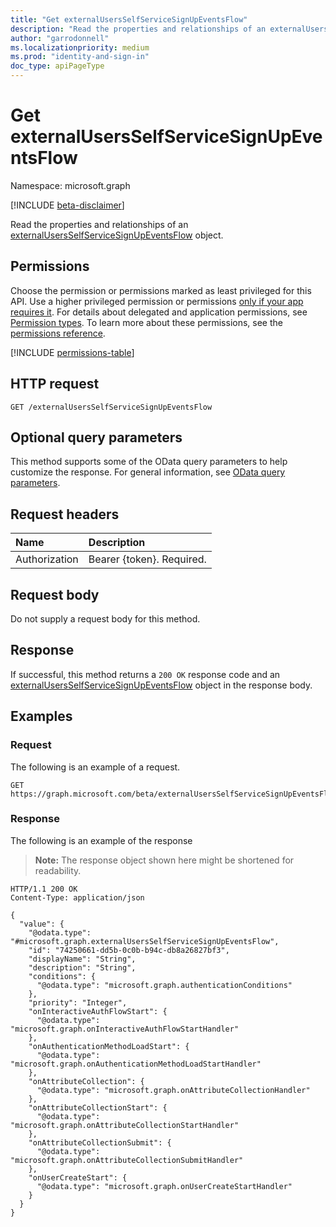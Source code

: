 ```yaml
---
title: "Get externalUsersSelfServiceSignUpEventsFlow"
description: "Read the properties and relationships of an externalUsersSelfServiceSignUpEventsFlow object."
author: "garrodonnell"
ms.localizationpriority: medium
ms.prod: "identity-and-sign-in"
doc_type: apiPageType
---
```


# Get externalUsersSelfServiceSignUpEventsFlow

Namespace: microsoft.graph

[!INCLUDE [beta-disclaimer](../../includes/beta-disclaimer.md)]

Read the properties and relationships of an [externalUsersSelfServiceSignUpEventsFlow](../resources/externalusersselfservicesignupeventsflow.md) object.

## Permissions

Choose the permission or permissions marked as least privileged for this API. Use a higher privileged permission or permissions [only if your app requires it](/graph/permissions-overview#best-practices-for-using-microsoft-graph-permissions). For details about delegated and application permissions, see [Permission types](/graph/permissions-overview#permission-types). To learn more about these permissions, see the [permissions reference](/graph/permissions-reference).

<!-- {
  "blockType": "permissions",
  "name": "externalusersselfservicesignupeventsflow-get-permissions"
}
-->
[!INCLUDE [permissions-table](../includes/permissions/externalusersselfservicesignupeventsflow-get-permissions.md)]

## HTTP request

<!-- {
  "blockType": "ignored"
}
-->
``` http
GET /externalUsersSelfServiceSignUpEventsFlow
```

## Optional query parameters

This method supports some of the OData query parameters to help customize the response. For general information, see [OData query parameters](/graph/query-parameters).

## Request headers

|Name|Description|
|:---|:---|
|Authorization|Bearer {token}. Required.|

## Request body

Do not supply a request body for this method.

## Response

If successful, this method returns a `200 OK` response code and an [externalUsersSelfServiceSignUpEventsFlow](../resources/externalusersselfservicesignupeventsflow.md) object in the response body.

## Examples

### Request

The following is an example of a request.
<!-- {
  "blockType": "request",
  "name": "get_externalusersselfservicesignupeventsflow"
}
-->
``` http
GET https://graph.microsoft.com/beta/externalUsersSelfServiceSignUpEventsFlow
```


### Response

The following is an example of the response
>**Note:** The response object shown here might be shortened for readability.
<!-- {
  "blockType": "response",
  "truncated": true,
  "@odata.type": "microsoft.graph.externalUsersSelfServiceSignUpEventsFlow"
}
-->
``` http
HTTP/1.1 200 OK
Content-Type: application/json

{
  "value": {
    "@odata.type": "#microsoft.graph.externalUsersSelfServiceSignUpEventsFlow",
    "id": "74250661-dd5b-0c0b-b94c-db8a26827bf3",
    "displayName": "String",
    "description": "String",
    "conditions": {
      "@odata.type": "microsoft.graph.authenticationConditions"
    },
    "priority": "Integer",
    "onInteractiveAuthFlowStart": {
      "@odata.type": "microsoft.graph.onInteractiveAuthFlowStartHandler"
    },
    "onAuthenticationMethodLoadStart": {
      "@odata.type": "microsoft.graph.onAuthenticationMethodLoadStartHandler"
    },
    "onAttributeCollection": {
      "@odata.type": "microsoft.graph.onAttributeCollectionHandler"
    },
    "onAttributeCollectionStart": {
      "@odata.type": "microsoft.graph.onAttributeCollectionStartHandler"
    },
    "onAttributeCollectionSubmit": {
      "@odata.type": "microsoft.graph.onAttributeCollectionSubmitHandler"
    },
    "onUserCreateStart": {
      "@odata.type": "microsoft.graph.onUserCreateStartHandler"
    }
  }
}
```


